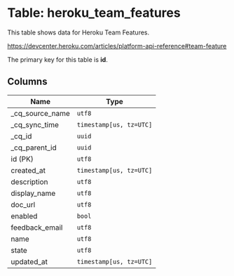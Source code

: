 # Table: heroku_team_features

This table shows data for Heroku Team Features.

https://devcenter.heroku.com/articles/platform-api-reference#team-feature

The primary key for this table is **id**.

## Columns

| Name          | Type          |
| ------------- | ------------- |
|_cq_source_name|`utf8`|
|_cq_sync_time|`timestamp[us, tz=UTC]`|
|_cq_id|`uuid`|
|_cq_parent_id|`uuid`|
|id (PK)|`utf8`|
|created_at|`timestamp[us, tz=UTC]`|
|description|`utf8`|
|display_name|`utf8`|
|doc_url|`utf8`|
|enabled|`bool`|
|feedback_email|`utf8`|
|name|`utf8`|
|state|`utf8`|
|updated_at|`timestamp[us, tz=UTC]`|